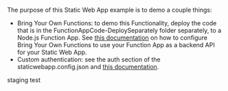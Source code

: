 The purpose of this Static Web App example is to demo a couple things:
- Bring Your Own Functions: to demo this Functionality, deploy the code that is in the FunctionAppCode-DeploySeparately folder separately, to a Node.js Function App. See [this documentation](https://docs.microsoft.com/en-us/azure/static-web-apps/functions-bring-your-own) on how to configure Bring Your Own Functions to use your Function App as a backend API for your Static Web App.
- Custom authentication: see the auth section of the staticwebapp.config.json and [this documentation](https://docs.microsoft.com/en-us/azure/static-web-apps/authentication-custom?tabs=aad).

staging test